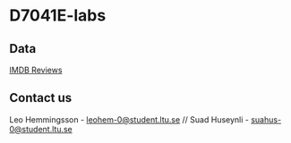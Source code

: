 # D7041E-labs

## Data
[IMDB Reviews](https://www.kaggle.com/datasets/lakshmi25npathi/imdb-dataset-of-50k-movie-reviews)

## Contact us
Leo Hemmingsson - leohem-0@student.ltu.se //
Suad Huseynli - suahus-0@student.ltu.se
